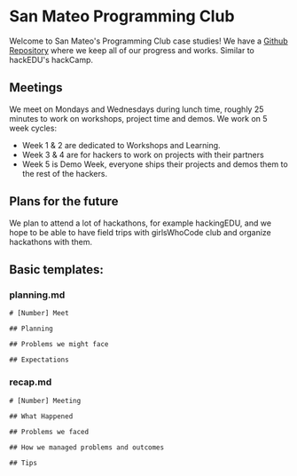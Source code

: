 # San Mateo Programming Club

Welcome to San Mateo's Programming Club case studies! We have a
[Github Repository](https://github.com/SMHS-Programming/club/tree/70c64404331b85369d098da277f473424a14273b)
where we keep all of our progress and works. Similar to hackEDU's hackCamp.

## Meetings

We meet on Mondays and Wednesdays during lunch time, roughly 25 minutes to work
on workshops, project time and demos. We work on 5 week cycles:

- Week 1 & 2 are dedicated to Workshops and Learning.
- Week 3 & 4 are for hackers to work on projects with their partners
- Week 5 is Demo Week, everyone ships their projects and demos them to the
  rest of the hackers.

## Plans for the future

We plan to attend a lot of hackathons, for example hackingEDU, and we hope to
be able to have field trips with girlsWhoCode club and organize hackathons with
them.

## Basic templates:

### planning.md

```
# [Number] Meet

## Planning

## Problems we might face

## Expectations
```

### recap.md

```
# [Number] Meeting

## What Happened

## Problems we faced

## How we managed problems and outcomes

## Tips
```
